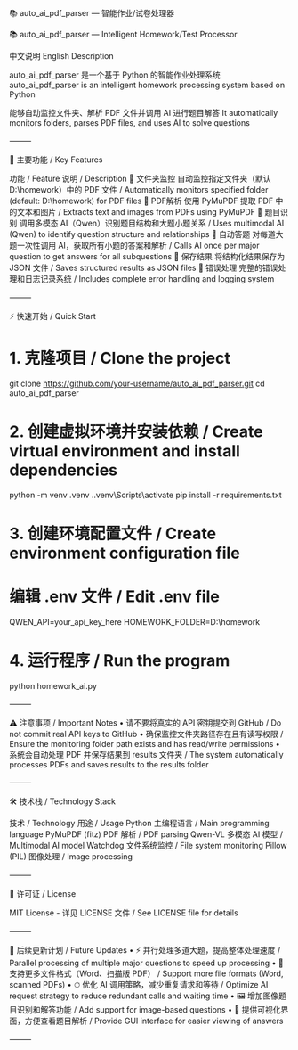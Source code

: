 📚 auto_ai_pdf_parser — 智能作业/试卷处理器

📚 auto_ai_pdf_parser — Intelligent Homework/Test Processor

中文说明
English Description

auto_ai_pdf_parser 是一个基于 Python 的智能作业处理系统
auto_ai_pdf_parser is an intelligent homework processing system based on Python

能够自动监控文件夹、解析 PDF 文件并调用 AI 进行题目解答
It automatically monitors folders, parses PDF files, and uses AI to solve questions

⸻

🚀 主要功能 / Key Features

功能 / Feature	说明 / Description
📁 文件夹监控	自动监控指定文件夹（默认 D:\homework）中的 PDF 文件 / Automatically monitors specified folder (default: D:\homework) for PDF files
📄 PDF解析	使用 PyMuPDF 提取 PDF 中的文本和图片 / Extracts text and images from PDFs using PyMuPDF
🧠 题目识别	调用多模态 AI（Qwen）识别题目结构和大题小题关系 / Uses multimodal AI (Qwen) to identify question structure and relationships
🤖 自动答题	对每道大题一次性调用 AI，获取所有小题的答案和解析 / Calls AI once per major question to get answers for all subquestions
💾 保存结果	将结构化结果保存为 JSON 文件 / Saves structured results as JSON files
🔄 错误处理	完整的错误处理和日志记录系统 / Includes complete error handling and logging system


⸻

⚡ 快速开始 / Quick Start

# 1. 克隆项目 / Clone the project
git clone https://github.com/your-username/auto_ai_pdf_parser.git
cd auto_ai_pdf_parser

# 2. 创建虚拟环境并安装依赖 / Create virtual environment and install dependencies
python -m venv .venv
.\.venv\Scripts\activate
pip install -r requirements.txt

# 3. 创建环境配置文件 / Create environment configuration file
# 编辑 .env 文件 / Edit .env file
QWEN_API=your_api_key_here
HOMEWORK_FOLDER=D:\homework

# 4. 运行程序 / Run the program
python homework_ai.py


⸻

⚠️ 注意事项 / Important Notes
	•	请不要将真实的 API 密钥提交到 GitHub / Do not commit real API keys to GitHub
	•	确保监控文件夹路径存在且有读写权限 / Ensure the monitoring folder path exists and has read/write permissions
	•	系统会自动处理 PDF 并保存结果到 results 文件夹 / The system automatically processes PDFs and saves results to the results folder

⸻

🛠 技术栈 / Technology Stack

技术 / Technology	用途 / Usage
Python	主编程语言 / Main programming language
PyMuPDF (fitz)	PDF 解析 / PDF parsing
Qwen-VL	多模态 AI 模型 / Multimodal AI model
Watchdog	文件系统监控 / File system monitoring
Pillow (PIL)	图像处理 / Image processing


⸻

📄 许可证 / License

MIT License - 详见 LICENSE 文件 / See LICENSE file for details

⸻

🔮 后续更新计划 / Future Updates
	•	⚡ 并行处理多道大题，提高整体处理速度 / Parallel processing of multiple major questions to speed up processing
	•	📝 支持更多文件格式（Word、扫描版 PDF） / Support more file formats (Word, scanned PDFs)
	•	⏱ 优化 AI 调用策略，减少重复请求和等待 / Optimize AI request strategy to reduce redundant calls and waiting time
	•	🖼 增加图像题目识别和解答功能 / Add support for image-based questions
	•	🎨 提供可视化界面，方便查看题目解析 / Provide GUI interface for easier viewing of answers

⸻